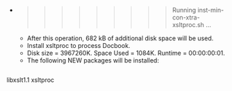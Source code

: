 * >>>>>>>>> Running inst-min-con-xtra-xsltproc.sh ...
  * After this operation, 682 kB of additional disk space will be used.
  * Install xsltproc to process Docbook.
  * Disk size = 3967260K. Space Used = 1084K. Runtime = 00:00:00:01.
  * The following NEW packages will be installed:
  ```bash
libxslt1.1 xsltproc
  ```
